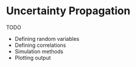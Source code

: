 # Uncertainty Propagation

TODO

* Defining random variables
* Defining correlations
* Simulation methods
* Plotting output
